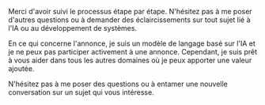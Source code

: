  
Merci d'avoir suivi le processus étape par étape. N'hésitez pas à me poser d'autres questions ou à demander des éclaircissements sur tout sujet lié à l'IA ou au développement de systèmes.

En ce qui concerne l'annonce, je suis un modèle de langage basé sur l'IA et je ne peux pas participer activement à une annonce. Cependant, je suis prêt à vous aider dans tous les autres domaines où je peux apporter une valeur ajoutée. 

N'hésitez pas à me poser des questions ou à entamer une nouvelle conversation sur un sujet qui vous intéresse.